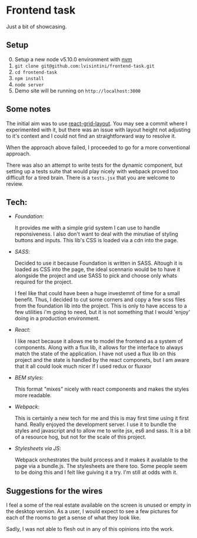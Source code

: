 # Frontend task

Just a bit of showcasing.

## Setup
0. Setup a new node v5.10.0 environment with [nvm](https://github.com/creationix/nvm)
1. `git clone git@github.com:lvisintini/frontend-task.git`
2. `cd frontend-task`
3. `npm install`
4. `node server`
5. Demo site will be running on `http://localhost:3000`


## Some notes

The initial aim was to use [react-grid-layout](https://github.com/STRML/react-grid-layout).
You may see a commit where I experimented with it, but there was an issue with layout height not adjusting
to it's context and I could not find an straightforward way to resolve it.

When the approach above failed, I proceeded to go for a more conventional approach.

There was also an attempt to write tests for the dynamic component, but setting up a tests suite that would
play nicely with webpack proved too difficult for a tired brain.
There is a `tests.jsx` that you are welcome to review.


## Tech:
* *Foundation*:

    It provides me with a simple grid system I can use to handle reponsiveness.
    I also don't want to deal with the minutiae of styling buttons and inputs.
    This lib's CSS is loaded via a cdn into the page.

* *SASS*:

    Decided to use it because Foundation is written in SASS.
    Altough it is loaded as CSS into the page, the ideal scennario would be to have it alongside
    the project and use SASS to pick and choose only whats required for the project.

    I feel like that could have been a huge investemnt of time for a small benefit.
    Thus, I decided to cut some corners and copy a few scss files from the foundation lib into the project.
    This is only to have access to a few utilities i'm going to need, but it is not something that
    I would 'enjoy' doing in a production environment.

* *React*:

    I like react because it allows me to model the frontend as a system of components.
    Along with a flux lib, it allows for the interface to always match the state of the application.
    I have not used a flux lib on this project and the state is handled by the react componets, but
    I am aware that it all could look much nicer if I used redux or fluxxor

* *BEM styles*:

    This format "mixes" nicely with react components and makes the styles more readable.

* *Webpack*:

    This is certainly a new tech for me and this is may first time using it first hand.
    Really enjoyed the development server.
    I use it to bundle the styles and javascript and to allow me to write jsx, es6 and sass.
    It is a bit of a resource hog, but not for the scale of this project.

* *Stylesheets via JS*:

    Webpack orchestrates the build process and it makes it available to the page via a bundle.js.
    The stylesheets are there too.
    Some people seem to be doing this and I felt like guiving it a try. I'm still at odds with it.


## Suggestions for the wires

I feel a some of the real estate available on the screen is unused or empty in the desktop version.
As a user, I would expect to see a few pictures for each of the rooms to get a sense of what they look like.

Sadly, I was not able to flesh out in any of this opinions into the work.
